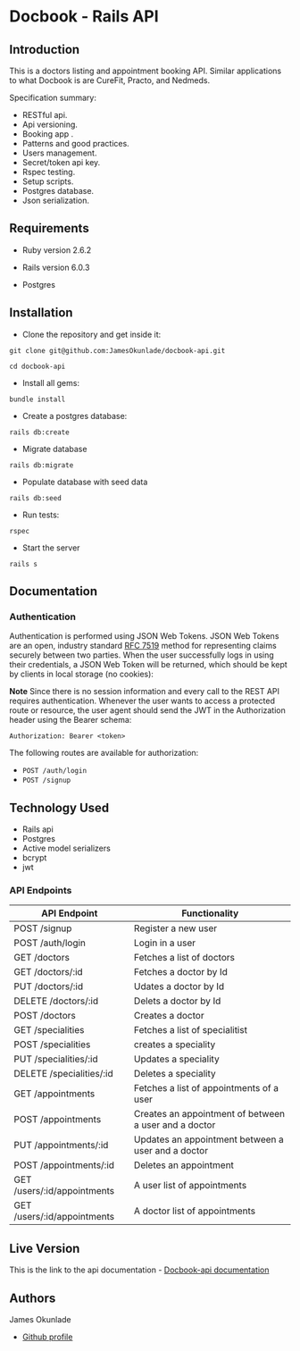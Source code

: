 # Docbook -  Rails API

## Introduction

This is a doctors listing and appointment booking API. Similar applications to what Docbook is are CureFit, Practo, and Nedmeds.

Specification summary:

- RESTful api.
- Api versioning.
- Booking app .
- Patterns and good practices.
- Users management.
- Secret/token api key.
- Rspec testing.
- Setup scripts.
- Postgres database.
- Json serialization.

## Requirements

- Ruby version 2.6.2

- Rails version 6.0.3

- Postgres

## Installation

- Clone the repository and get inside it:

```
git clone git@github.com:JamesOkunlade/docbook-api.git

cd docbook-api
```

- Install all gems:

```
bundle install
```

- Create a postgres database:

```
rails db:create
```

- Migrate database

```
rails db:migrate
```

- Populate database with seed data

```
rails db:seed
```

- Run tests:

```
rspec
```

- Start the server

```
rails s
```

## Documentation

### Authentication

Authentication is performed using JSON Web Tokens. JSON Web Tokens are an open, industry standard [RFC 7519](https://tools.ietf.org/html/rfc7519) method for representing claims securely between two parties. When the user successfully logs in using their credentials, a JSON Web Token will be returned, which should be kept by clients in
local storage (no cookies):

**Note** Since there is no session information and every call to the REST API requires authentication. Whenever the user wants to access a protected route or resource, the user agent should send the JWT in the Authorization header using the Bearer schema:

`Authorization: Bearer <token>`

The following routes are available for authorization:

- `POST /auth/login`
- `POST /signup`


## Technology Used

- Rails api
- Postgres
- Active model serializers
- bcrypt
- jwt

### API Endpoints

| API Endpoint                      | Functionality                           |
| ----------------------------------| --------------------------------------- |
| POST /signup         | Register a new user                     |
| POST /auth/login                 | Login in a user                         |
| GET /doctors     | Fetches a list of doctors   |
| GET /doctors/:id     | Fetches a doctor by Id   |
| PUT /doctors/:id     | Udates a doctor by Id   |
| DELETE /doctors/:id     | Delets a doctor by Id   |
| POST /doctors  | Creates a doctor   |
| GET /specialities             | Fetches a list of specialitist        |
| POST /specialities                 | creates a speciality                            |
| PUT /specialities/:id                 | Updates a speciality                            |
| DELETE /specialities/:id                 | Deletes a speciality                            |
| GET /appointments                  | Fetches a list of appointments of a user                       |
| POST /appointments                  | Creates an appointment of between a user and a doctor                      |
| PUT /appointments/:id                  | Updates an appointment between a user and a doctor                      |
| POST /appointments/:id                  | Deletes an appointment                      |
| GET /users/:id/appointments         | A user list of appointments|
| GET /users/:id/appointments         | A doctor list of appointments|



## Live Version

This is the link to the api documentation - 
[Docbook-api documentation](https://link.com)<br>

<!-- CONTACT -->

## Authors

James Okunlade

- [Github profile](https://github.com/JamesOkunlade)